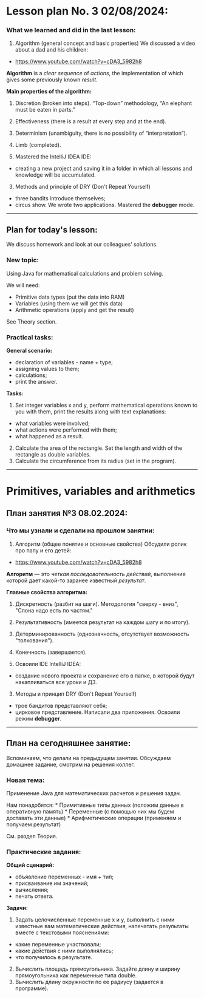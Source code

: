 # Lesson plan No. 3 02/08/2024:

### What we learned and did in the last lesson:
1. Algorithm (general concept and basic properties)
   We discussed a video about a dad and his children:
- https://www.youtube.com/watch?v=cDA3_5982h8

**Algorithm** is a _clear_ _sequence_ of _actions_, the implementation of which gives some previously known _result_.

**Main properties of the algorithm:**
1. Discretion (broken into steps).
   “Top-down” methodology, “An elephant must be eaten in parts.”
2. Effectiveness (there is a result at every step and at the end).
3. Determinism (unambiguity, there is no possibility of “interpretation”).
4. Limb (completed).

2. Mastered the IntelliJ IDEA IDE:
- creating a new project and saving it in a folder in which all lessons and knowledge will be accumulated.

3. Methods and principle of DRY (Don't Repeat Yourself)
- three bandits introduce themselves;
- circus show.
  We wrote two applications.
  Mastered the **debugger** mode.

-------------------------------------------------- --------------------------

## Plan for today's lesson:
We discuss homework and look at our colleagues’ solutions.

### New topic:

Using Java for mathematical calculations and problem solving.

We will need:
* Primitive data types (put the data into RAM)
* Variables (using them we will get this data)
* Arithmetic operations (apply and get the result)

See Theory section.

### Practical tasks:

**General scenario:**
- declaration of variables - name + type;
- assigning values to them;
- calculations;
- print the answer.

**Tasks:**
1. Set integer variables x and y, perform mathematical operations known to you with them, print the results along with text explanations:
- what variables were involved;
- what actions were performed with them;
- what happened as a result.

2. Calculate the area of the rectangle. Set the length and width of the rectangle as double variables.
3. Calculate the circumference from its radius (set in the program).


--------------------------------------------------
# Primitives, variables and arithmetics

## План занятия №3 08.02.2024:

### Что мы узнали и сделали на прошлом занятии:
1. Алгоритм (общее понятие и основные свойства)
   Обсудили ролик про папу и его детей:
- https://www.youtube.com/watch?v=cDA3_5982h8

**Алгоритм** — это _четкая_ _последовательность_ _действий_, выполнение которой дает какой-то заранее известный _результат_.

**Главные свойства алгоритма:**
1. Дискретность (разбит на шаги).
   Методология "сверху - вниз", "Слона надо есть по частям."
2. Результативность (имеется результат на каждом шагу и по итогу).
3. Детерминированность (однозначность, отсутствует возможность "толкования").
4. Конечность (завершается).

2. Освоили IDE IntelliJ IDEA:
- создание нового проекта и сохранение его в папке, в которой будут накапливаться все уроки и ДЗ.

3. Методы и принцип DRY (Don't Repeat Yourself)
- трое бандитов представляют себя;
- цирковое представление.
Написали два приложения. 
Освоили режим **debugger**. 

----------------------------------------------------------------------------

## План на сегодняшнее занятие:
Вспоминаем, что делали на предыдущем занятии.
Обсуждаем домашнее задание, смотрим на решения коллег.

### Новая тема: 

Применение Java для математических расчетов и решения задач.

Нам понадобятся:
        * Примитивные типы данных (положим данные в оперативную память)
        * Переменные (с помощью них мы будем доставать эти данные)
        * Арифметические операции (применяем и получаем результат)

См. раздел Теория.

### Практические задания:

**Общий сценарий:**
- объявление переменных - имя + тип;
- присваивание им значений;
- вычисления;
- печать ответа.

**Задачи:**
1. Задать целочисленные переменные x и y, выполнить c ними известные вам математические действия, напечатать результаты вместе с текстовыми пояснениями:
- какие переменные участвовали;
- какие действия с ними выполнялись;
- что получилось в результате.

2. Вычислить площадь прямоугольника. Задайте длину и ширину прямоугольника как переменные типа double.
3. Вычислить длину окружности по ее радиусу (задается в программе).